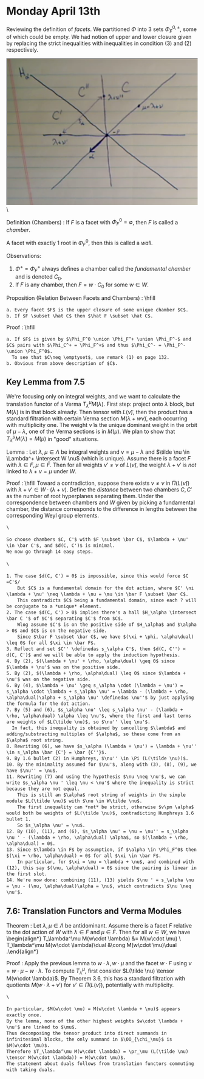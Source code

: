 # Monday April 13th

Reviewing the definition of *facets*.
We partitioned $\Phi$ into 3 sets $\Phi_F^{0, \pm}$, some of which could be empty.
We had notion of upper and lower closure given by replacing the strict inequalities with inequalities in condition (3) and (2) respectively.

![](figures/image_2020-04-13-09-07-07.png)\

Definition (Chambers)
: If $F$ is a facet with $\Phi_F^0=\emptyset$, then $F$ is called a *chamber*.

A facet with exactly 1 root in $\Phi_F^0$, then this is called a *wall*.

Observations:

1. $\Phi^+ = \Phi_F^+$ always defines a chamber called the *fundamental chamber* and is denoted $C_0$.
2. If $F$ is any chamber, then $F = w\cdot C_0$ for some $w\in W$.

Proposition (Relation Between Facets and Chambers)
:   \hfill
    
    a. Every facet $F$ is the upper closure of some unique chamber $C$.
    b. If $F \subset \hat C$ then $\hat F \subset \hat C$.

Proof
:   \hfill

    a. If $F$ is given by $\Phi_F^0 \union \Phi_F^+ \union \Phi_F^-$ and $C$ pairs with $\Phi_C^+ = \Phi_F^+$ and thus $\Phi_C^- = \Phi_F^- \union \Phi_F^0$.
      To see that $C\neq \emptyset$, use remark (1) on page 132.
    b. Obvious from above description of $C$.

## Key Lemma from 7.5

We're focusing only on integral weights, and we want to calculate the translation functor of a Verma $T_\lambda^\mu M(\lambda)$.
First step: project onto $\lambda$ block, but $M(\lambda)$ is in that block already.
Then tensor with $L(\tilde \nu)$, then the product has a standard filtration with certain Verma section $M(\lambda + w\tilde \nu)$, each occurring with multiplicity one.
The weight $\tilde \nu$ is the unique dominant weight in the orbit of $\mu - \lambda$, one of the Verma sections is in $M(\mu)$.
We plan to show that $T_\lambda^\mu M(\lambda) = M(\mu)$ in "good" situations.

Lemma
:   Let $\lambda, \mu \in \Lambda$ be integral weights and $\nu = \mu - \lambda$ and $\tilde \nu \in \Lambda^+ \intersect W \nu$ (which is unique).
    Assume there is a facet $F$ with $\lambda \in F, \mu \in \bar F$.
    Then for all weights $\nu' \neq \nu$ of $L(\tilde\nu)$, the weight $\lambda + \nu'$ is *not* linked to $\lambda + \nu = \mu$ under $W$.

Proof
:   \hfill
    Toward a contradiction, suppose there exists $\nu \neq \nu$ in $\Pi(L(\tilde \nu))$ with $\lambda + \nu' \in W\cdot (\lambda + \nu)$.
    Define the *distance* between two chambers $C, C'$ as the number of root hyperplanes separating them.
    Under the correspondence between chambers and $W$ given by picking a fundamental chamber, the distance corresponds to the difference in lengths between the corresponding Weyl group elements.

    \

    So choose chambers $C, C'$ with $F \subset \bar C$, $\lambda + \nu' \in \bar C'$, and $d(C, C')$ is minimal.
    We now go through 14 easy steps.

    \

    1. The case $d(C, C') = 0$ is impossible, since this would force $C =C'$/
        But $C$ is a fundamental domain for the dot action, where $C' \ni \lambda + \nu' \neq \lambda + \nu = \mu \in \bar F \subset \bar C$.
        This contradicts $C$ being a fundamental domain, since each ? will be conjugate to a *unique* element.
    2. The case $d(C, C') > 0$ implies there's a hall $H_\alpha \intersect \bar C '$ of $C'$ separating $C'$ from $C$.
        Wlog assume $C'$ is on the positive side of $H_\alpha$ and $\alpha > 0$ and $C$ is on the negative side.
        Since $\bar F \subset \bar C$, we have $(\xi + \phi, \alpha\dual) \leq 0$ for all $\xi \in \bar F$.
    3. Reflect and set $C'' \definedas s_\alpha C'$, then $d(C, C'') < d(C, C')$ and we will be able to apply the induction hypothesis.
    4. By (2), $(\lambda + \nu' + \rho, \alpha\dual) \geq 0$ since $\lambda + \nu'$ was on the positive side.
    5. By (2), $(\lambda + \rho, \alpha\dual) \leq 0$ since $\lambda + \nu'$ was on the negative side.
    6. By (4), $\lambda + \nu' \geq s_\alpha \cdot (\lambda + \nu') = s_\alpha \cdot \lambda + s_\alpha \nu' = \lambda - (\lambda + \rho, \alpha\dual)\alpha + s_\alpha \nu' \definedas \nu''$ by just applying the formula for the dot action.
    7. By (5) and (6), $s_\alpha \nu' \leq s_\alpha \nu' - (\lambda + \rho, \alpha\dual) \alpha \leq \nu'$, where the first and last terms are weights of $L(\tilde \nu)$, so $\nu'' \leq \nu'$.
      In fact, this inequality is obtained by cancelling $\lambda$ and adding/substracting multiples of $\alpha$, so these come from an $\alpha$ root string.
    8. Rewriting (6), we have $s_\alpha (\lambda + \nu') = \lambda + \nu'' \in s_\alpha \bar {C'} = \bar {C''}$.
    9. By 1.6 bullet (2) in Humphreys, $\nu'' \in \Pi (L(\tilde \nu))$.
    10. By the minimality assumed for $\nu'$, along with (3), (8), (9), we have $\nu'' = \nu$.
    11. Rewriting (7) and using the hypothesis $\nu \neq \nu'$, we can write $s_\alpha \nu ' \leq \nu < \nu'$ where the inequality is strict because they are not equal.
        This is still an $\alpha$ root string of weights in the simple module $L(\tilde \nu)$ with $\nu \in W\tilde \nu$.
        The first inequality can *not* be strict, otherwise $v\pm \alpha$ would both be weights of $L(\tilde \nu)$, contradicting Humphreys 1.6 bullet 1.
        So $s_\alpha \nu' = \nu$.
    12. By (10), (11), and (6), $s_\alpha \nu' = \nu = \nu'' = s_\alpha \nu ' - (\lambda + \rho, \alpha\dual) \alpha$, so $(\lambda + \rho, \alpha\dual) = 0$.
    13. Since $\lambda \in F$ by assumption, if $\alpha \in \Phi_F^0$ then $(\xi + \rho, \alpha\dual) = 0$ for all $\xi \in \bar F$.
        In particular, for $\xi = \mu = \lambda + \nu$, and combined with (12), this say $(\nu, \alpha\dual) = 0$ since the pairing is linear in the first slot.
    14. We're now done: combining (11), (13) yields $\nu ' = s_\alpha \nu = \nu - (\nu, \alpha\dual)\alpha = \nu$, which contradicts $\nu \neq \nu'$.

## 7.6: Translation Functors and Verma Modules

Theorem
:   Let $\lambda, \mu \in \Lambda$ be antidominant.
    Assume there is a facet $F$ relative to the dot action of $W$ with $\lambda \in F$ and $\mu \in \bar F$.
    Then for all $w\in W$, we have
    \begin{align*}
    T_\lambda^\mu M(w\cdot \lambda) &= M(w\cdot \mu) \\
    T_\lambda^\mu M(w\cdot \lambda)\dual &\cong M(w\cdot \mu)\dual
    .\end{align*}

Proof
:   Apply the previous lemma to $w\cdot \lambda, w\cdot \mu$ and the facet $w\cdot F$ using $\nu = w\cdot \mu - w\cdot \lambda$.
    To compute $T_\lambda^\mu$, first consider $L(\tilde \nu) \tensor M(w\cdot \lambda)$.
    By Theorem 3.6, this has a standard filtration with quotients $M(w\cdot \lambda + \nu')$ for $\nu' \in \Pi(L(\tilde \nu))$, potentially with multiplicity.

    \

    In particular, $M(w\cdot \mu) = M(w\cdot \lambda + \nu)$ appears exactly once.
    By the lemma, none of the other highest weights $w\cdot \lambda + \nu'$ are linked to $\mu$.
    Thus decomposing the tensor product into direct summands in infinitesimal blocks, the only summand in $\OO_{\chi_\mu}$ is $M(w\cdot \mu)$.
    Therefore $T_\lambda^\mu M(w\cdot \lambda) = \pr_\mu (L(\tilde \nu) \tensor M(w\cdot \lambda)) = M(w\cdot \mu)$.
    The statement about duals follows from translation functors commuting with taking duals.


